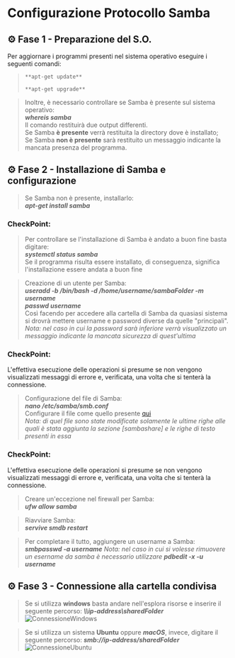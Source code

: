 # Configurazione Protocollo Samba


## :gear: Fase 1 - Preparazione del S.O.
Per aggiornare i programmi presenti nel sistema operativo eseguire i seguenti comandi: <br>

>
>     **apt-get update**
>
>     **apt-get upgrade**

> Inoltre, è necessario controllare se Samba è presente sul sistema operativo: <br>
 ***whereis samba*** <br>
 Il comando restituirà due output differenti. <br>
 Se Samba **è presente** verrà restituita la directory dove è installato; <br>
 Se Samba **non è presente** sarà restituito un messaggio indicante la mancata presenza del programma. <br>
 
 
## :gear: Fase 2 - Installazione di Samba e configurazione

> Se Samba non è presente, installarlo: <br>
***apt-get install samba*** <br>
### CheckPoint:
> Per controllare se l'installazione di Samba è andato a buon fine basta digitare: <br>
***systemctl status samba*** <br>
Se il programma risulta essere installato, di conseguenza, significa l'installazione essere andata a buon fine <br>

> Creazione di un utente per Samba: <br>
***useradd -b /bin/bash -d /home/username/sambaFolder -m username*** <br>
***passwd username*** <br>
Così facendo per accedere alla cartella di Samba da quasiasi sistema si drovrà mettere username e password diverse da quelle "principali". <br>
_Nota: nel caso in cui la password sarà inferiore verrà visualizzato un messaggio indicante la mancata sicurezza di quest'ultima_ <br>
### CheckPoint:
L'effettiva esecuzione delle operazioni si presume se non vengono visualizzati messaggi di errore e, verificata, una volta che si tenterà la connessione. <br>

> Configurazione del file di Samba: <br>
***nano /etc/samba/smb.conf*** <br>
Configurare il file come quello presente [qui](/SMB/Files/smb.conf) <br>
_Nota: di quel file sono state modificate solamente le ultime righe alle quali è stata aggiunta la sezione [sambashare] e le righe di testo presenti in essa_
### CheckPoint:
L'effettiva esecuzione delle operazioni si presume se non vengono visualizzati messaggi di errore e, verificata, una volta che si tenterà la connessione. <br>		

> Creare un'eccezione nel firewall per Samba: <br>
***ufw allow samba*** <br>

> Riavviare Samba: <br>
***servive smdb restart*** <br>

> Per completare il tutto, aggiungere un username a Samba:
***smbpasswd -a username***
_Nota: nel caso in cui si volesse rimuovere un esername da samba è necessario utilizzare ***pdbedit -x -u username***_


## :gear: Fase 3 - Connessione alla cartella condivisa
> Se si utilizza **windows** basta andare nell'esplora risorse e inserire il seguente percorso: ***\\\ip-address\sharedFolder***
![ConnessioneWindows](/SMB/Immagini/ConnessioneWindows)

> Se si utilizza un sistema **Ubuntu** oppure ***macOS***, invece, digitare il seguente percorso: ***smb://ip-address/sharedFolder***
![ConnessioneUbuntu](/SMB/Immagini/ConnessioneUbuntu)
